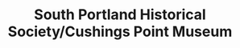 ---
layout: repo
title: "South Portland Historical Society/Cushings Point Museum"
id: 3401
permalink: repos/3401/
---